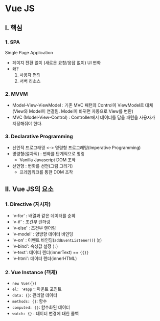 # Vue JS

## Ⅰ. 핵심

### 1. SPA

Single Page Application

- 페이지 전환 없이 (새로운 요청/응답 없이) UI 변화
- 왜?
  1. 사용자 편의
  2. 서버 리소스

### 2. MVVM

- Model-View-ViewModel : 기존 MVC 패턴의 Control이 ViewModel로 대체 (View와 Model이 연결됨. Model이 바뀌면 자동으로 View를 변환)
- MVC (Model-View-Control) : Controller에서 데이터를 담을 패턴을 사용자가 지정해줘야 한다.

### 3. Declarative Programming

- 선언적 프로그래밍 <-> 명령형 프로그래밍(Imperative Programming)
- 명령형(절차적) : 변화를 단계적으로 명령
  - Vanilla Javascript DOM 조작
- 선언형 : 변화를 선언(그림 그리기)
  - 프레임워크를 통한 DOM 조작

## Ⅱ. Vue JS의 요소

### 1. Directive (지시자)

- 'v-for' : 배열과 같은 데이터를 순회
- 'v-if' : 조건부 렌더링
- 'v-else' : 조건부 렌더링
- 'v-model' : 양방향 데이터 바인딩
- 'v-on' : 이벤트 바인딩(`addEventListener()`) (`@`)
- 'v-bind': 속성값 설정 (`:`)
- 'v-text': 데이터 렌더(innerText) == `{{}}`
- 'v-html': 데이터 렌더(innerHTML)

### 2. Vue Instance (객체)

- `new Vue({})`
- `el: '#app'`: 마운트 포인트
- `data: {}`: 관리할 데이터
- `methods: {}`: 함수
- `computed: {}`: 함수화된 데이터
- `watch: {}` : 데이터 변경에 대한 콜백
